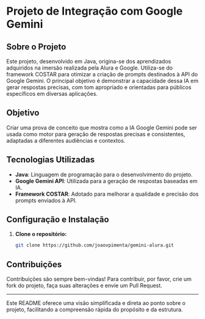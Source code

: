 # Projeto de Integração com Google Gemini

## Sobre o Projeto
Este projeto, desenvolvido em Java, origina-se dos aprendizados adquiridos na imersão realizada pela Alura e Google. Utiliza-se do framework COSTAR para otimizar a criação de prompts destinados à API do Google Gemini. O principal objetivo é demonstrar a capacidade dessa IA em gerar respostas precisas, com tom apropriado e orientadas para públicos específicos em diversas aplicações.

## Objetivo
Criar uma prova de conceito que mostra como a IA Google Gemini pode ser usada como motor para geração de respostas precisas e consistentes, adaptadas a diferentes audiências e contextos.

## Tecnologias Utilizadas
- **Java**: Linguagem de programação para o desenvolvimento do projeto.
- **Google Gemini API**: Utilizada para a geração de respostas baseadas em IA.
- **Framework COSTAR**: Adotado para melhorar a qualidade e precisão dos prompts enviados à API.

## Configuração e Instalação
1. **Clone o repositório:**
   ```bash
   git clone https://github.com/joaovpimenta/gemini-alura.git
   ```

## Contribuições
Contribuições são sempre bem-vindas! Para contribuir, por favor, crie um fork do projeto, faça suas alterações e envie um Pull Request.

---

Este README oferece uma visão simplificada e direta ao ponto sobre o projeto, facilitando a compreensão rápida do propósito e da estrutura.
